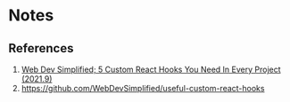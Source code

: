 # Notes

## References

1. [Web Dev Simplified; 5 Custom React Hooks You Need In Every Project (2021.9)](https://youtu.be/0c6znExIqRw)
2. https://github.com/WebDevSimplified/useful-custom-react-hooks